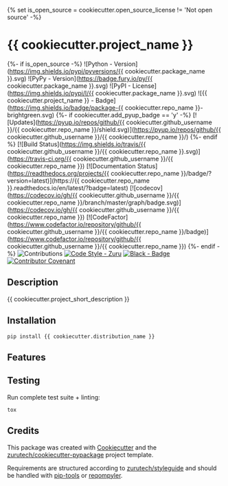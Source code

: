 {% set is_open_source = cookiecutter.open_source_license != 'Not open source' -%}
# {{ cookiecutter.project_name }}

{%- if is_open_source -%}
![Python - Version](https://img.shields.io/pypi/pyversions/{{ cookiecutter.package_name }}.svg)
![PyPy - Version](https://badge.fury.io/py/{{ cookiecutter.package_name }}.svg)
![PyPI - License](https://img.shields.io/pypi/l/{{ cookiecutter.package_name }}.svg)
![{{ cookiecutter.project_name }} - Badge](https://img.shields.io/badge/package-{{ cookiecutter.repo_name }}-brightgreen.svg)
{%- if cookiecutter.add_pyup_badge == 'y' -%}
[![Updates](https://pyup.io/repos/github/{{ cookiecutter.github_username }}/{{ cookiecutter.repo_name }}/shield.svg)](https://pyup.io/repos/github/{{ cookiecutter.github_username }}/{{ cookiecutter.repo_name }}/)
{%- endif %}
[![Build Status](https://img.shields.io/travis/{{ cookiecutter.github_username }}/{{ cookiecutter.repo_name }}.svg)](https://travis-ci.org/{{ cookiecutter.github_username }}/{{ cookiecutter.repo_name }})
[![Documentation Status](https://readthedocs.org/projects/{{ cookiecutter.repo_name }}/badge/?version=latest)](https://{{ cookiecutter.repo_name }}.readthedocs.io/en/latest/?badge=latest)
[![codecov](https://codecov.io/gh/{{ cookiecutter.github_username }}/{{ cookiecutter.repo_name }}/branch/master/graph/badge.svg)](https://codecov.io/gh/{{ cookiecutter.github_username }}/{{ cookiecutter.repo_name }})
[![CodeFactor](https://www.codefactor.io/repository/github/{{ cookiecutter.github_username }}/{{ cookiecutter.repo_name }}/badge)](https://www.codefactor.io/repository/github/{{ cookiecutter.github_username }}/{{ cookiecutter.repo_name }})
{%- endif -%}
![Contributions](https://img.shields.io/badge/contributions-welcome-brightgreen.svg?style=flat)
[![Code Style - Zuru](https://img.shields.io/badge/codestyle-zuru-red)](https://github.com/zurutech/styleguide)
[![Black - Badge](https://img.shields.io/badge/code%20style-black-000000.svg)](https://github.com/python/black)
[![Contributor Covenant](https://img.shields.io/badge/Contributor%20Covenant-v1.4%20adopted-ff69b4.svg)](CODE_OF_CONDUCT.md)

## Description

{{ cookiecutter.project_short_description }}

## Installation

```console
pip install {{ cookiecutter.distribution_name }}
```

## Features

## Testing

Run complete test suite + linting:

```console
tox
```

## Credits

This package was created with [Cookiecutter] and the [zurutech/cookiecutter-pypackage] project template.

Requirements are structured according to [zurutech/styleguide] and should be handled with [pip-tools] or [reqompyler].

[Cookiecutter]: https://github.com/audreyr/cookiecutter
[pip-tools]: https://github.com/jazzband/pip-tools
[reqompyler]: https://github.com/zurutech/reqompyler
[zurutech/cookiecutter-pypackage]: https://github/zurutech/cookiecutter-pypackage
[zurutech/styleguide]: https://github.com/zurutech/styleguide/python.md
